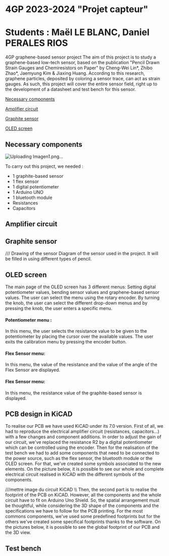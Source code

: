 # 4GP 2023-2024 "Projet capteur"
# Students : Maël LE BLANC, Daniel PERALES RIOS

4GP graphene-based sensor project
The aim of this project is to study a graphene-based low-tech sensor, based on the publication "Pencil Drawn Strain Gauges and Chemiresistors on Paper" by Cheng-Wei Lin*, Zhibo Zhao*, Jaemyung Kim & Jiaxing Huang.
According to this research, graphene particles, deposited by coloring a sensor trace, can act as strain gauges. 
As such, this project will cover the entire sensor field, right up to the development of a datasheet and test bench for this sensor.

[Necessary components](#necessary-components)

[Amplifier circuit](#amplifier-circuit)

[Graphite sensor](#graphite-sensor)

[OLED screen](#oled-screen)

## Necessary components

![Uploading Imagen1.png…]()

To carry out this project, we needed : 
  - 1 graphite-based sensor
  - 1 flex sensor
  - 1 digital potentiometer
  - 1 Arduino UNO
  - 1 bluetooth module
  - Resistances
  - Capacitors

## Amplifier circuit 

## Graphite sensor

/// Drawing of the sensor
 Diagram of the sensor used in the project. It will be filled in using different types of pencil. 

## OLED screen
The main page of the OLED screen has 3 different menus: Setting digital potentiometer values, bending sensor values and graphene-based sensor values. The user can select the menu using the rotary encoder. By turning the knob, the user can select the different drop-down menus and by pressing the knob, the user enters a specific menu. 

#### Potentiometer menu :
In this menu, the user selects the resistance value to be given to the potentiometer by placing the cursor over the available values. The user exits the calibration menu by pressing the encoder button. 
#### Flex Sensor menu:
In this menu, the value of the resistance and the value of the angle of the Flex Sensor are displayed.  
#### Flex Sensor menu:
In this menu, the resistance value of the graphite-based sensor is displayed. 

## PCB design in KiCAD
To realise our PCB we have used KiCAD under its 7.0 version. 
First of all, we had to reproduce the electrical amplifier circuit (resistances, capacitors...) with a few changes and component additions. In order to adjust the gain of our circuit, we've replaced the resistance R2 by a digital potentiometer which can be controlled using the encoder. Then for the realisation of the test bench we had to add some components that need to be connected to the power source, such as the flex sensor, the bluetooth module or the OLED screen. For that, we've created some symbols associated to the new elements. 
On the picture below, it is possible to see our whole and complete electrical circuit realised in KiCAD with the different symbols of the components. 

///mettre image du circuit KiCAD \\\ 
Then, the second part is to realise the footprint of the PCB on KiCAD. However, all the components and the whole circuit have to fit on Arduino Uno Shield. So, the spatial arrangement must be thoughtful, while considering the 3D shape of the components and the specifications we have to follow for the PCB printing. 
For the most commons components, we've used some predefined footprints but for the others we've created some specifical footprints thanks to the software. 
On the pictures below, it is possible to see the global footprint of our PCB and the 3D view. 

## Test bench 
